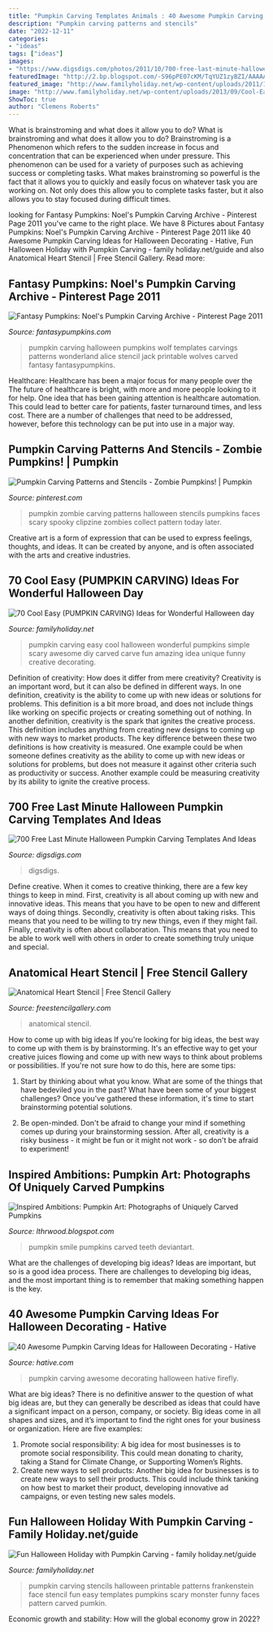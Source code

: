 ```yaml
---
title: "Pumpkin Carving Templates Animals : 40 Awesome Pumpkin Carving Ideas For Halloween Decorating"
description: "Pumpkin carving patterns and stencils"
date: "2022-12-11"
categories:
- "ideas"
tags: ["ideas"]
images:
- "https://www.digsdigs.com/photos/2011/10/700-free-last-minute-halloween-pumpkin-carving-templates-and-ideas-11.jpg"
featuredImage: "http://2.bp.blogspot.com/-S96pPE07cKM/TqYUZ1zyBZI/AAAAAAAADJo/bdxqHgCZttM/s1600/pumpkin_smile_by_northernbark-d34imyy.jpg"
featured_image: "http://www.familyholiday.net/wp-content/uploads/2011/10/p_baby-face-stencil-_10.jpg"
image: "http://www.familyholiday.net/wp-content/uploads/2013/09/Cool-Easy-Pumpkin-Carving-Ideas-_22.jpg"
ShowToc: true
author: "Clemens Roberts"
---
```



What is brainstroming and what does it allow you to do?
What is brainstroming and what does it allow you to do? Brainstroming is a Phenomenon which refers to the sudden increase in focus and concentration that can be experienced when under pressure. This phenomenon can be used for a variety of purposes such as achieving success or completing tasks. What makes brainstroming so powerful is the fact that it allows you to quickly and easily focus on whatever task you are working on. Not only does this allow you to complete tasks faster, but it also allows you to stay focused during difficult times.

	

		
looking for Fantasy Pumpkins: Noel&#039;s Pumpkin Carving Archive - Pinterest Page 2011 you've came to the right place. We have 8 Pictures about Fantasy Pumpkins: Noel&#039;s Pumpkin Carving Archive - Pinterest Page 2011 like 40 Awesome Pumpkin Carving Ideas for Halloween Decorating - Hative, Fun Halloween Holiday with Pumpkin Carving - family holiday.net/guide and also Anatomical Heart Stencil | Free Stencil Gallery. Read more:
		
    
## Fantasy Pumpkins: Noel&#039;s Pumpkin Carving Archive - Pinterest Page 2011

<img loading=lazy src="http://fantasypumpkins.com/2011-pumpkins/sarah-shiver_0139.jpg" onerror="this.onerror=null;this.src='https://tse4.mm.bing.net/th?id=OIP.Z1KZccUgt0tWadlbFuNF-wHaHu&amp;pid=15.1';" alt="Fantasy Pumpkins: Noel&#039;s Pumpkin Carving Archive - Pinterest Page 2011">

_Source: fantasypumpkins.com_

>pumpkin carving halloween pumpkins wolf templates carvings patterns wonderland alice stencil jack printable wolves carved fantasy fantasypumpkins. 

	

Healthcare: Healthcare has been a major focus for many people over the
The future of healthcare is bright, with more and more people looking to it for help. One idea that has been gaining attention is healthcare automation. This could lead to better care for patients, faster turnaround times, and less cost. There are a number of challenges that need to be addressed, however, before this technology can be put into use in a major way.

    
## Pumpkin Carving Patterns And Stencils - Zombie Pumpkins! | Pumpkin

<img loading=lazy src="https://i.pinimg.com/736x/9c/42/29/9c4229526a24a3e8f8a57e06e0a82790--zombie-pumpkins-halloween-pumpkins.jpg" onerror="this.onerror=null;this.src='https://tse4.mm.bing.net/th?id=OIP.-J1ERAuJaJvTMswTeF76ZAHaJ4&amp;pid=15.1';" alt="Pumpkin Carving Patterns and Stencils - Zombie Pumpkins! | Pumpkin">

_Source: pinterest.com_

>pumpkin zombie carving patterns halloween stencils pumpkins faces scary spooky clipzine zombies collect pattern today later. 

	

Creative art is a form of expression that can be used to express feelings, thoughts, and ideas. It can be created by anyone, and is often associated with the arts and creative industries.

    
## 70 Cool Easy (PUMPKIN CARVING) Ideas For Wonderful Halloween Day

<img loading=lazy src="http://www.familyholiday.net/wp-content/uploads/2013/09/Cool-Easy-Pumpkin-Carving-Ideas-_22.jpg" onerror="this.onerror=null;this.src='https://tse3.mm.bing.net/th?id=OIP.LBLrdsXj7jYtQmBjTCV5zAHaJ4&amp;pid=15.1';" alt="70 Cool Easy (PUMPKIN CARVING) Ideas for Wonderful Halloween day">

_Source: familyholiday.net_

>pumpkin carving easy cool halloween wonderful pumpkins simple scary awesome diy carved carve fun amazing idea unique funny creative decorating. 

	

Definition of creativity: How does it differ from mere creativity?
Creativity is an important word, but it can also be defined in different ways. In one definition, creativity is the ability to come up with new ideas or solutions for problems. This definition is a bit more broad, and does not include things like working on specific projects or creating something out of nothing. In another definition, creativity is the spark that ignites the creative process. This definition includes anything from creating new designs to coming up with new ways to market products. The key difference between these two definitions is how creativity is measured. One example could be when someone defines creativity as the ability to come up with new ideas or solutions for problems, but does not measure it against other criteria such as productivity or success. Another example could be measuring creativity by its ability to ignite the creative process.

    
## 700 Free Last Minute Halloween Pumpkin Carving Templates And Ideas

<img loading=lazy src="https://www.digsdigs.com/photos/2011/10/700-free-last-minute-halloween-pumpkin-carving-templates-and-ideas-11.jpg" onerror="this.onerror=null;this.src='https://tse3.mm.bing.net/th?id=OIP.xKXre1cqqM0DvwKNjH2IvgHaLI&amp;pid=15.1';" alt="700 Free Last Minute Halloween Pumpkin Carving Templates And Ideas">

_Source: digsdigs.com_

>digsdigs. 

	

Define creative.
When it comes to creative thinking, there are a few key things to keep in mind. First, creativity is all about coming up with new and innovative ideas. This means that you have to be open to new and different ways of doing things. Secondly, creativity is often about taking risks. This means that you need to be willing to try new things, even if they might fail. Finally, creativity is often about collaboration. This means that you need to be able to work well with others in order to create something truly unique and special.

    
## Anatomical Heart Stencil | Free Stencil Gallery

<img loading=lazy src="https://freestencilgallery.com/wp-content/uploads/2016/06/Anatomical-Heart-Stencil-thumb.jpg" onerror="this.onerror=null;this.src='https://tse1.mm.bing.net/th?id=OIP.pDyyWeTCuyn5_aSg6aQcdgHaHa&amp;pid=15.1';" alt="Anatomical Heart Stencil | Free Stencil Gallery">

_Source: freestencilgallery.com_

>anatomical stencil. 

	

How to come up with big ideas
If you're looking for big ideas, the best way to come up with them is by brainstorming. It's an effective way to get your creative juices flowing and come up with new ways to think about problems or possibilities. If you're not sure how to do this, here are some tips:
1. Start by thinking about what you know. What are some of the things that have bedeviled you in the past? What have been some of your biggest challenges? Once you've gathered these information, it's time to start brainstorming potential solutions.

2. Be open-minded. Don't be afraid to change your mind if something comes up during your brainstorming session. After all, creativity is a risky business - it might be fun or it might not work - so don't be afraid to experiment!


    
## Inspired Ambitions: Pumpkin Art: Photographs Of Uniquely Carved Pumpkins

<img loading=lazy src="http://2.bp.blogspot.com/-S96pPE07cKM/TqYUZ1zyBZI/AAAAAAAADJo/bdxqHgCZttM/s1600/pumpkin_smile_by_northernbark-d34imyy.jpg" onerror="this.onerror=null;this.src='https://tse2.mm.bing.net/th?id=OIP.Z-M8S5PN7yksrWHQ46ETxgHaFj&amp;pid=15.1';" alt="Inspired Ambitions: Pumpkin Art: Photographs of Uniquely Carved Pumpkins">

_Source: lthrwood.blogspot.com_

>pumpkin smile pumpkins carved teeth deviantart. 

	

What are the challenges of developing big ideas?
Ideas are important, but so is a good idea process. There are challenges to developing big ideas, and the most important thing is to remember that making something happen is the key.

    
## 40 Awesome Pumpkin Carving Ideas For Halloween Decorating - Hative

<img loading=lazy src="https://hative.com/wp-content/uploads/2014/10/pumpkin-carving-ideas/33-firefly-pumpkin.jpg" onerror="this.onerror=null;this.src='https://tse2.mm.bing.net/th?id=OIP.TeEQqtFQmiT6lDD_3noG_gHaLI&amp;pid=15.1';" alt="40 Awesome Pumpkin Carving Ideas for Halloween Decorating - Hative">

_Source: hative.com_

>pumpkin carving awesome decorating halloween hative firefly. 

	

What are big ideas?
There is no definitive answer to the question of what big ideas are, but they can generally be described as ideas that could have a significant impact on a person, company, or society. Big ideas come in all shapes and sizes, and it’s important to find the right ones for your business or organization. Here are five examples: 
1. Promote social responsibility: A big idea for most businesses is to promote social responsibility. This could mean donating to charity, taking a Stand for Climate Change, or Supporting Women’s Rights. 
2. Create new ways to sell products: Another big idea for businesses is to create new ways to sell their products. This could include think tanking on how best to market their product, developing innovative ad campaigns, or even testing new sales models. 

    
## Fun Halloween Holiday With Pumpkin Carving - Family Holiday.net/guide

<img loading=lazy src="http://www.familyholiday.net/wp-content/uploads/2011/10/p_baby-face-stencil-_10.jpg" onerror="this.onerror=null;this.src='https://tse2.mm.bing.net/th?id=OIP.NwFWxn9_nyJSu3if-OSEMAHaJ4&amp;pid=15.1';" alt="Fun Halloween Holiday with Pumpkin Carving - family holiday.net/guide">

_Source: familyholiday.net_

>pumpkin carving stencils halloween printable patterns frankenstein face stencil fun easy templates pumpkins scary monster funny faces pattern carved pumkin. 

	

Economic growth and stability: How will the global economy grow in 2022?
 

